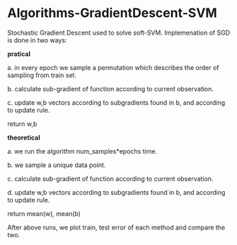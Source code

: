 # Algorithms-GradientDescent-SVM
Stochastic Gradient Descent used to solve soft-SVM. 
Implemenation of SGD is done in two ways: 


**pratical**

a. in every epoch we sample a permutation which describes the order of sampling from train set.

b. calculate sub-gradient of function according to current observation.

c. update w,b vectors according to subgradients found in b, and according to update rule.

return w,b

**theoretical**

a. we run the algorithm num_samples*epochs time.

b. we sample a unique data point.

c. calculate sub-gradient of function according to current observation.

d. update w,b vectors according to subgradients found in b, and according to update rule.

return mean(w), mean(b)

After above runs, we plot train, test error of each method and compare the two.
